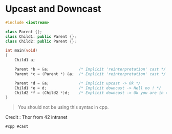 # Upcast and Downcast

```cpp
#include <iostream>

class Parent {};
class Child1: public Parent {};
class Child2: public Parent {};

int	main(void)
{
	Child1 a;

	Parent *b = &a;             /* Implicit 'reinterpretation' cast */
	Parent *c = (Parent *) &a;  /* Explicit 'reinterpretation' cast */

	Parent *d = &a;             /* Implicit upcast -> Ok */
	Child1 *e = d;              /* Implicit downcast -> Hell no ! */
	Child2 *f = (Child2 *)d;    /* Explicit downcast -> Ok you are in charge */
}
```

> You should not be using this syntax in cpp.

Credit : Thor from 42 intranet

    #cpp #cast
